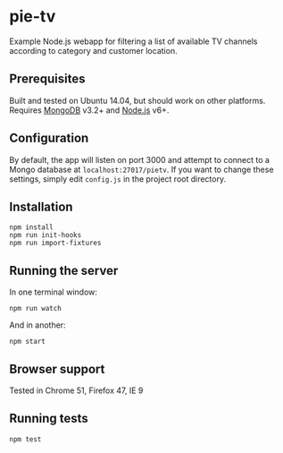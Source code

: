 # pie-tv
Example Node.js webapp for filtering a list of available TV channels according
to category and customer location.

## Prerequisites
Built and tested on Ubuntu 14.04, but should work on other platforms.
Requires [MongoDB](https://docs.mongodb.com/getting-started/shell/installation/)
v3.2+ and [Node.js](https://nodejs.org/en/download/) v6+.

## Configuration
By default, the app will listen on port 3000 and attempt to connect to a Mongo
database at `localhost:27017/pietv`. If you want to change these settings, simply
edit `config.js` in the project root directory.

## Installation
```
npm install
npm run init-hooks
npm run import-fixtures
```

## Running the server
In one terminal window:
```
npm run watch
```

And in another:
```
npm start
```

## Browser support
Tested in Chrome 51, Firefox 47, IE 9

## Running tests
```
npm test
```
